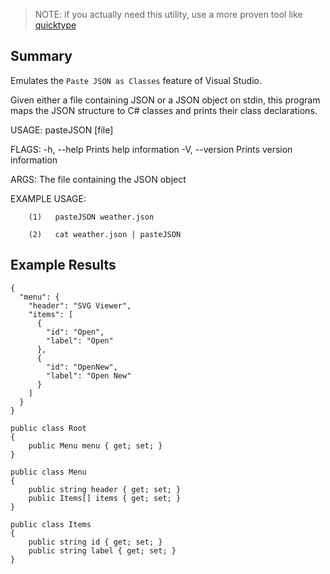 > NOTE: if you actually need this utility, use a more proven tool like [quicktype](https://github.com/quicktype/quicktype)

Summary
---
Emulates the `Paste JSON as Classes` feature of Visual Studio.

Given either a file containing JSON or a JSON object on stdin, this program maps the JSON structure to C# classes and prints their class declarations.

USAGE:
    pasteJSON [file]

FLAGS:
    -h, --help       Prints help information
    -V, --version    Prints version information

ARGS:
    <file>    The file containing the JSON object

EXAMPLE USAGE:

        (1)   pasteJSON weather.json
        
        (2)   cat weather.json | pasteJSON
        

Example Results
---
```
{
  "menu": {
    "header": "SVG Viewer",
    "items": [
      {
        "id": "Open",
        "label": "Open"
      },
      {
        "id": "OpenNew",
        "label": "Open New"
      }
    ]
  }
}
```
```
public class Root
{
    public Menu menu { get; set; }
}

public class Menu
{
    public string header { get; set; }
    public Items[] items { get; set; }
}

public class Items
{
    public string id { get; set; }
    public string label { get; set; }
}
```
